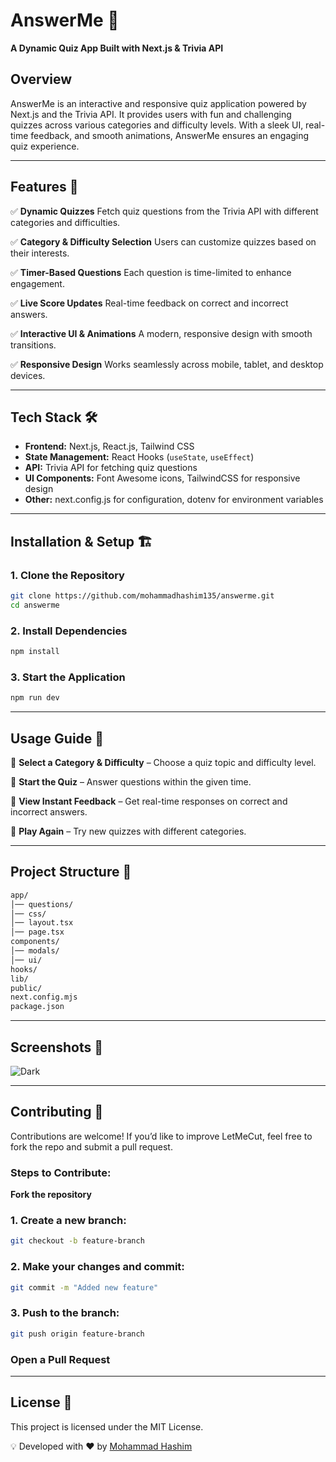 # **AnswerMe** 🎯
**A Dynamic Quiz App Built with Next.js & Trivia API**  

## **Overview**  
AnswerMe is an interactive and responsive quiz application powered by Next.js and the Trivia API. It provides users with fun and challenging quizzes across various categories and difficulty levels. With a sleek UI, real-time feedback, and smooth animations, AnswerMe ensures an engaging quiz experience.

---
## **Features** 🚀
✅ **Dynamic Quizzes** Fetch quiz questions from the Trivia API with different categories and difficulties.

✅ **Category & Difficulty Selection** Users can customize quizzes based on their interests.

✅ **Timer-Based Questions** Each question is time-limited to enhance engagement.

✅ **Live Score Updates** Real-time feedback on correct and incorrect answers.

✅ **Interactive UI & Animations** A modern, responsive design with smooth transitions.

✅ **Responsive Design** Works seamlessly across mobile, tablet, and desktop devices.

---

## **Tech Stack** 🛠  
- **Frontend:** Next.js, React.js, Tailwind CSS
- **State Management:** React Hooks (`useState`, `useEffect`)
- **API:** Trivia API for fetching quiz questions
- **UI Components:** Font Awesome icons, TailwindCSS for responsive design
- **Other:** next.config.js for configuration, dotenv for environment variables

---

## **Installation & Setup** 🏗  
### **1. Clone the Repository**  
```bash
git clone https://github.com/mohammadhashim135/answerme.git
cd answerme
```


### **2. Install Dependencies**
```bash
npm install
```


### **3. Start the Application**
```bash
npm run dev
```
---

## **Usage Guide** 📝

🔹 **Select a Category & Difficulty** – Choose a quiz topic and difficulty level.

🔹 **Start the Quiz** – Answer questions within the given time.

🔹 **View Instant Feedback** – Get real-time responses on correct and incorrect answers.

🔹 **Play Again** – Try new quizzes with different categories.

---

## **Project Structure** 📂
```bash
app/
│── questions/
│── css/
│── layout.tsx
│── page.tsx
components/
│── modals/
│── ui/
hooks/
lib/
public/
next.config.mjs
package.json


```
---

## **Screenshots 📸**


![Dark](https://github.com/user-attachments/assets/a4ff7c95-6d63-4e38-9a61-9da3d6aa6c31)


---
## **Contributing** 🤝
Contributions are welcome! If you’d like to improve LetMeCut, feel free to fork the repo and submit a pull request.

### **Steps to Contribute:**
**Fork the repository**
### **1. Create a new branch:**
```bash
git checkout -b feature-branch
```

### **2. Make your changes and commit:**

```bash
git commit -m "Added new feature"
```
### **3. Push to the branch:**
```bash
git push origin feature-branch
```
### **Open a Pull Request**
---
## **License** 📜
This project is licensed under the MIT License.

💡 Developed with ❤️ by [Mohammad Hashim](https://github.com/mohammadhashim135/let-me-cut.git)

